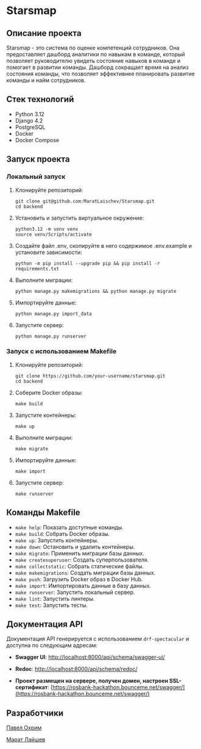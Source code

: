 # Starsmap

## Описание проекта

Starsmap - это система по оценке компетенций сотрудников. Она предоставляет дашборд аналитики по навыкам в команде, который позволяет руководителю увидеть состояние навыков в команде и помогает в развитии команды. Дашборд сокращает время на анализ состояния команды, что позволяет эффективнее планировать развитие команды и найм сотрудников.

## Стек технологий

- Python 3.12
- Django 4.2
- PostgreSQL
- Docker
- Docker Compose

## Запуск проекта

### Локальный запуск

1. Клонируйте репозиторий:
    ```shell
    git clone git@github.com:MaratLaischev/Starsmap.git
    cd backend
    ```

2. Установить и запустить виртуальное окружение:
    ```shell
    python3.12 -m venv venv
    source venv/Scripts/activate
    ```

3. Создайте файл .env, скопируйте в него содержимое .env.example и установите зависимости:
    ```shell
    python -m pip install --upgrade pip && pip install -r requirements.txt
    ```

3. Выполните миграции:
    ```shell
    python manage.py makemigrations && python manage.py migrate
    ```

4. Импортируйте данные:
    ```shell
    python manage.py import_data
    ```

5. Запустите сервер:
    ```shell
    python manage.py runserver
    ```

### Запуск с использованием Makefile

1. Клонируйте репозиторий:
    ```shell
    git clone https://github.com/your-username/starsmap.git
    cd backend
    ```

2. Соберите Docker образы:
    ```shell
    make build
    ```

3. Запустите контейнеры:
    ```shell
    make up
    ```

4. Выполните миграции:
    ```shell
    make migrate
    ```

5. Импортируйте данные:
    ```shell
    make import
    ```

6. Запустите сервер:
    ```shell
    make runserver
    ```

## Команды Makefile

- `make help`: Показать доступные команды.
- `make build`: Собрать Docker образы.
- `make up`: Запустить контейнеры.
- `make down`: Остановить и удалить контейнеры.
- `make migrate`: Применить миграции базы данных.
- `make createsuperuser`: Создать суперпользователя.
- `make collectstatic`: Собрать статические файлы.
- `make makemigrations`: Создать миграции базы данных.
- `make push`: Загрузить Docker образ в Docker Hub.
- `make import`: Импортировать данные в базу данных.
- `make runserver`: Запустить локальный сервер.
- `make lint`: Запустить линтеры.
- `make test`: Запустить тесты.

## Документация API

Документация API генерируется с использованием `drf-spectacular` и доступна по следующим адресам:

- **Swagger UI**: [http://localhost:8000/api/schema/swagger-ui/](http://localhost:8000/api/schema/swagger-ui/)
- **Redoc**: [http://localhost:8000/api/schema/redoc/](http://localhost:8000/api/schema/redoc/)

- **Проект размещен на сервере, получен домен, настроен SSL-сертификат**: [https://rosbank-hackathon.bounceme.net/swagger/](https://rosbank-hackathon.bounceme.net/swagger/)

## Разработчики

[Павел Охрим](https://github.com/d1g-1t)

[Марат Лайшев](https://github.com/MaratLaischev)
